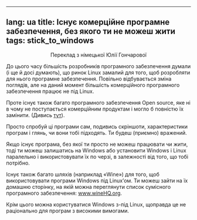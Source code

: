 

---
lang: ua
title: Існує комерційне програмне забезпечення, без якого ти не можеш жити
tags: stick_to_windows
---

<p align="center">Переклад з німецької Юлії Гончарової

До цього часу більшість розробників програмного забезпечення думали (і ще й досі думають), що ринок Linux замалий для того, щоб розробляти для нього програмне забезпечення. Повільно відбувається зміна поглядів, але на даний момент більшість комерційного програмного забезпечення працює не під Linux.

Проте існує також багато програмного забезпечення Оpen source, яке ні в чому не поступається комерційним продуктам і могло б повністю їх замінити. (Дивись <a href="/items/warez">тут</a>).

Просто спробуй ці програми сам, подивись скріншоти, характеристики програм і глянь, чи вони тобі підходять. Ти будеш (приємно) вражений.

Якщо існує програма, без якої ти просто не можеш працювати чи жити, тоді ти можеш залишатись на Windows або установити Windows і Linux паралельно і використовувати їх по черзі, в залежності від того, що тобі потрібно.

Існує також багато шляхів (наприклад «Wine») для того, щоб використовувати програми Windows під Linux’ом. Ти можеш зайти на їх домашню сторінку, на якій можна переглянути список сумісного програмного забезпечення: <a href="http://www.winehq.org">www.wineHQ.org</a>. 

Крім цього можна користуватися Windows з-під Linux, щоправда це не раціонально для програм з високими вимогами.

